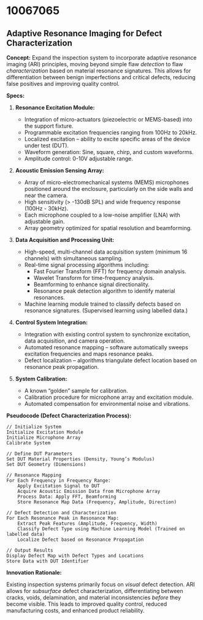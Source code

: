 # 10067065

## Adaptive Resonance Imaging for Defect Characterization

**Concept:** Expand the inspection system to incorporate adaptive resonance imaging (ARI) principles, moving beyond simple flaw *detection* to flaw *characterization* based on material resonance signatures. This allows for differentiation between benign imperfections and critical defects, reducing false positives and improving quality control.

**Specs:**

1.  **Resonance Excitation Module:**
    *   Integration of micro-actuators (piezoelectric or MEMS-based) into the support fixture.
    *   Programmable excitation frequencies ranging from 100Hz to 20kHz.
    *   Localized excitation – ability to excite specific areas of the device under test (DUT).
    *   Waveform generation: Sine, square, chirp, and custom waveforms.
    *   Amplitude control: 0-10V adjustable range.

2.  **Acoustic Emission Sensing Array:**
    *   Array of micro-electromechanical systems (MEMS) microphones positioned around the enclosure, particularly on the side walls and near the camera.
    *   High sensitivity (> -130dB SPL) and wide frequency response (100Hz - 30kHz).
    *   Each microphone coupled to a low-noise amplifier (LNA) with adjustable gain.
    *   Array geometry optimized for spatial resolution and beamforming.

3.  **Data Acquisition and Processing Unit:**
    *   High-speed, multi-channel data acquisition system (minimum 16 channels) with simultaneous sampling.
    *   Real-time signal processing algorithms including:
        *   Fast Fourier Transform (FFT) for frequency domain analysis.
        *   Wavelet Transform for time-frequency analysis.
        *   Beamforming to enhance signal directionality.
        *   Resonance peak detection algorithm to identify material resonances.
    *   Machine learning module trained to classify defects based on resonance signatures. (Supervised learning using labelled data.)

4.  **Control System Integration:**
    *   Integration with existing control system to synchronize excitation, data acquisition, and camera operation.
    *   Automated resonance mapping – software automatically sweeps excitation frequencies and maps resonance peaks.
    *   Defect localization – algorithms triangulate defect location based on resonance peak propagation.

5. **System Calibration:**
    *   A known “golden” sample for calibration.
    *   Calibration procedure for microphone array and excitation module.
    *   Automated compensation for environmental noise and vibrations.

**Pseudocode (Defect Characterization Process):**

```
// Initialize System
Initialize Excitation Module
Initialize Microphone Array
Calibrate System

// Define DUT Parameters
Set DUT Material Properties (Density, Young’s Modulus)
Set DUT Geometry (Dimensions)

// Resonance Mapping
For Each Frequency in Frequency Range:
    Apply Excitation Signal to DUT
    Acquire Acoustic Emission Data from Microphone Array
    Process Data: Apply FFT, Beamforming
    Store Resonance Map Data (Frequency, Amplitude, Direction)

// Defect Detection and Characterization
For Each Resonance Peak in Resonance Map:
    Extract Peak Features (Amplitude, Frequency, Width)
    Classify Defect Type using Machine Learning Model (Trained on labelled data)
    Localize Defect based on Resonance Propagation

// Output Results
Display Defect Map with Defect Types and Locations
Store Data with DUT Identifier
```

**Innovation Rationale:**

Existing inspection systems primarily focus on *visual* defect detection. ARI allows for *subsurface* defect characterization, differentiating between cracks, voids, delamination, and material inconsistencies *before* they become visible. This leads to improved quality control, reduced manufacturing costs, and enhanced product reliability.